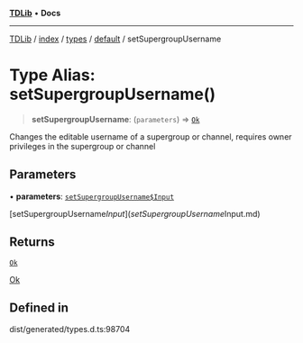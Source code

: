 [**TDLib**](../../../../../../README.md) • **Docs**

***

[TDLib](../../../../../../modules.md) / [index](../../../../../README.md) / [types](../../../README.md) / [default](../README.md) / setSupergroupUsername

# Type Alias: setSupergroupUsername()

> **setSupergroupUsername**: (`parameters`) => [`Ok`](Ok-1.md)

Changes the editable username of a supergroup or channel, requires owner privileges in the supergroup or channel

## Parameters

• **parameters**: [`setSupergroupUsername$Input`](setSupergroupUsername$Input.md)

[setSupergroupUsername$Input](setSupergroupUsername$Input.md)

## Returns

[`Ok`](Ok-1.md)

[Ok](Ok-1.md)

## Defined in

dist/generated/types.d.ts:98704
